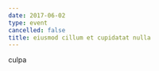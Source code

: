 ```yaml
---
date: 2017-06-02
type: event
cancelled: false
title: eiusmod cillum et cupidatat nulla
---
```

culpa